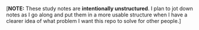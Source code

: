 [**NOTE:** These study notes are **intentionally unstructured**. I plan to jot down notes as I go along and put them in a more usable structure when I have a clearer idea of what problem I want this repo to solve for other people.]
